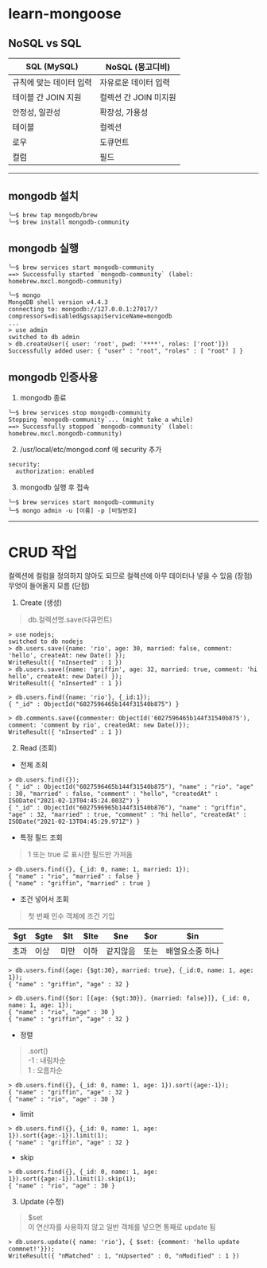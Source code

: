 # learn-mongoose

## NoSQL vs SQL
|SQL (MySQL)|NoSQL (몽고디비)|
|---|---|
규칙에 맞는 데이터 입력 | 자유로운 데이터 입력
테이블 간 JOIN 지원 | 컬렉션 간 JOIN 미지원
안정성, 일관성 | 확장성, 가용성
테이블 | 컬렉션
로우 | 도큐먼트
컬럼 | 필드
----
## mongodb 설치
```console
╰─$ brew tap mongodb/brew
╰─$ brew install mongodb-community
```
## mongodb 실행
```console
╰─$ brew services start mongodb-community   
==> Successfully started `mongodb-community` (label: homebrew.mxcl.mongodb-community)

╰─$ mongo
MongoDB shell version v4.4.3
connecting to: mongodb://127.0.0.1:27017/?compressors=disabled&gssapiServiceName=mongodb
...
> use admin
switched to db admin
> db.createUser({ user: 'root', pwd: '****', roles: ['root']})
Successfully added user: { "user" : "root", "roles" : [ "root" ] }
```

## mongodb 인증사용
1. mongodb 종료
```console
╰─$ brew services stop mongodb-community
Stopping `mongodb-community`... (might take a while)
==> Successfully stopped `mongodb-community` (label: homebrew.mxcl.mongodb-community)
```
2. /usr/local/etc/mongod.conf 에 security 추가
```
security:
  authorization: enabled 
```
3. mongodb 실행 후 접속
```console
╰─$ brew services start mongodb-community
╰─$ mongo admin -u [이름] -p [비밀번호]
```
---
# CRUD 작업
컬렉션에 컬럼을 정의하지 않아도 되므로 컬렉션에 아무 데이터나 넣을 수 있음 (장점)  
무엇이 들어올지 모름 (단점)
1. Create (생성)
>db.컬렉션명.save(다큐먼트)
```console
> use nodejs;
switched to db nodejs
> db.users.save({name: 'rio', age: 30, married: false, comment: 'hello', createAt: new Date() });
WriteResult({ "nInserted" : 1 })
> db.users.save({name: 'griffin', age: 32, married: true, comment: 'hi hello', createAt: new Date() });
WriteResult({ "nInserted" : 1 })

> db.users.find({name: 'rio'}, {_id:1});
{ "_id" : ObjectId("6027596465b144f31540b875") }

> db.comments.save({commenter: ObjectId('6027596465b144f31540b875'), comment: 'comment by rio', createdAt: new Date()});
WriteResult({ "nInserted" : 1 })
```
2. Read (조회)
- 전체 조회
```console
> db.users.find({});
{ "_id" : ObjectId("6027596465b144f31540b875"), "name" : "rio", "age" : 30, "married" : false, "comment" : "hello", "createdAt" : ISODate("2021-02-13T04:45:24.003Z") }
{ "_id" : ObjectId("6027596965b144f31540b876"), "name" : "griffin", "age" : 32, "married" : true, "comment" : "hi hello", "createdAt" : ISODate("2021-02-13T04:45:29.971Z") }
```
- 특정 필드 조회
> 1 또는 true 로 표시한 필드만 가져옴
```console
> db.users.find({}, {_id: 0, name: 1, married: 1});
{ "name" : "rio", "married" : false }
{ "name" : "griffin", "married" : true }
```
- 조건 넣어서 조회
> 첫 번째 인수 객체에 조건 기입

|$gt|$gte| $lt| $lte| $ne| $or| $in|
|---|---|---|---|---|---|---|
|초과|이상|미만|이하|같지않음|또는|배열요소중 하나|
 
```console
> db.users.find({age: {$gt:30}, married: true}, {_id:0, name: 1, age: 1});
{ "name" : "griffin", "age" : 32 }

> db.users.find({$or: [{age: {$gt:30}}, {married: false}]}, {_id: 0, name: 1, age: 1});
{ "name" : "rio", "age" : 30 }
{ "name" : "griffin", "age" : 32 }
```

- 정렬
> .sort()  
-1 : 내림차순  
1 : 오름차순
```console
> db.users.find({}, {_id: 0, name: 1, age: 1}).sort({age:-1});
{ "name" : "griffin", "age" : 32 }
{ "name" : "rio", "age" : 30 }
```

- limit
```console
> db.users.find({}, {_id: 0, name: 1, age: 1}).sort({age:-1}).limit(1);
{ "name" : "griffin", "age" : 32 }
```
- skip
```console
> db.users.find({}, {_id: 0, name: 1, age: 1}).sort({age:-1}).limit(1).skip(1);
{ "name" : "rio", "age" : 30 }
```

3. Update (수정)
> $set  
이 연산자를 사용하지 않고 일반 객체를 넣으면 통째로 update 됨
```console
> db.users.update({ name: 'rio'}, { $set: {comment: 'hello update commnet!'}});
WriteResult({ "nMatched" : 1, "nUpserted" : 0, "nModified" : 1 })
```